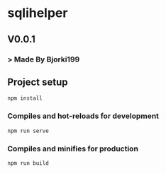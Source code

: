 # sqlihelper
## V0.0.1
### > Made By Bjorki199

## Project setup
```
npm install
```
### Compiles and hot-reloads for development
```
npm run serve
```
### Compiles and minifies for production
```
npm run build
```